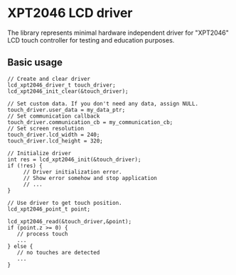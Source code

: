 # XPT2046 LCD driver

The library represents minimal hardware independent driver for "XPT2046" LCD touch controller
for testing and education purposes.

## Basic usage

```
// Create and clear driver
lcd_xpt2046_driver_t touch_driver;
lcd_xpt2046_init_clear(&touch_driver);

// Set custom data. If you don't need any data, assign NULL.
touch_driver.user_data = my_data_ptr;
// Set communication callback
touch_driver.communication_cb = my_communication_cb;
// Set screen resolution
touch_driver.lcd_width = 240;
touch_driver.lcd_height = 320;

// Initialize driver
int res = lcd_xpt2046_init(&touch_driver);
if (!res) {
     // Driver initialization error.
     // Show error somehow and stop application
     // ...
}

// Use driver to get touch position.
lcd_xpt2046_point_t point;

lcd_xpt2046_read(&touch_driver,&point);
if (point.z >= 0) {
   // process touch
   ...
} else {
   // no touches are detected
   ...
}
```
